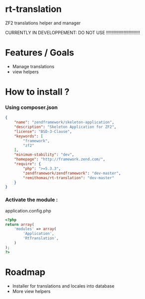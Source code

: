 rt-translation
============

ZF2 translations helper and manager



CURRENTLY IN DEVELOPPEMENT: DO NOT USE !!!!!!!!!!!!!!!!!!!!!!!!!!!



Features / Goals
============

* Manage translations
* view helpers

How to install ?
============
### Using composer.json

```json
{
    "name": "zendframework/skeleton-application",
    "description": "Skeleton Application for ZF2",
    "license": "BSD-3-Clause",
    "keywords": [
        "framework",
        "zf2"
    ],
    "minimum-stability": "dev",
    "homepage": "http://framework.zend.com/",
    "require": {
        "php": ">=5.3.3",
        "zendframework/zendframework": "dev-master",
        "remithomas/rt-translation": "dev-master"
    }
}
```

### Activate the module :

application.config.php
```php
<?php
return array(
    'modules' => array(
        'Application',
        'RtTranslation',
    )
);
?>
```



Roadmap
============

* Installer for translations and locales into database
* More view helpers

